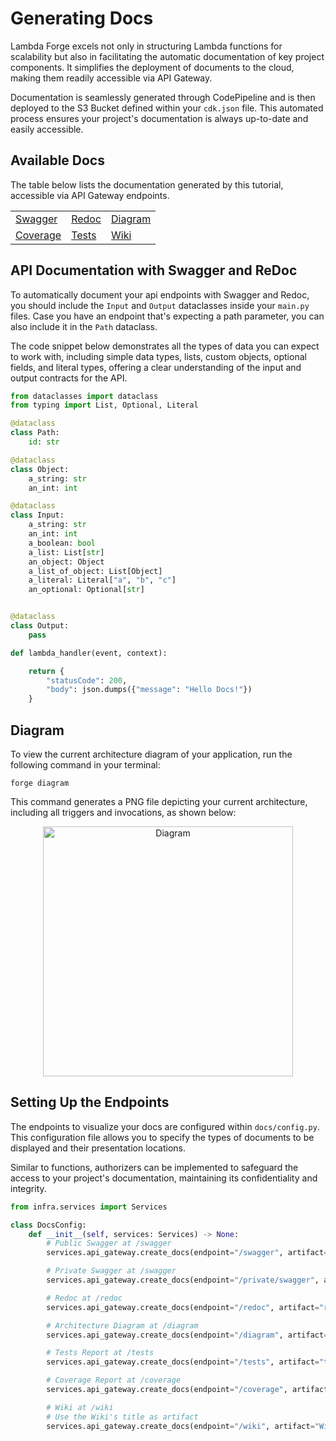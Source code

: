 # Generating Docs

Lambda Forge excels not only in structuring Lambda functions for scalability but also in facilitating the automatic documentation of key project components. It simplifies the deployment of documents to the cloud, making them readily accessible via API Gateway.

Documentation is seamlessly generated through CodePipeline and is then deployed to the S3 Bucket defined within your `cdk.json` file. This automated process ensures your project's documentation is always up-to-date and easily accessible.

## Available Docs

The table below lists the documentation generated by this tutorial, accessible via API Gateway endpoints.

<div style="width: 100%; text-align: center;">

<table style="width: 100%; font-size: 16px; ">
  <tr>
    <td><a href="https://byi76zqidj.execute-api.us-east-2.amazonaws.com/prod/swagger">Swagger</a></td>
    <td><a href="https://byi76zqidj.execute-api.us-east-2.amazonaws.com/prod/redoc">Redoc</a></td>
    <td><a href="https://byi76zqidj.execute-api.us-east-2.amazonaws.com/prod/diagram">Diagram</a></td>
  </tr>
  <tr>
    <td><a href="https://qkaer0f0q5.execute-api.us-east-2.amazonaws.com/staging/coverage">Coverage</a></td>
    <td><a href="https://qkaer0f0q5.execute-api.us-east-2.amazonaws.com/staging/tests?sort=result">Tests</a></td>
    <td><a href="https://api.lambda-forge.com/dev/wiki">Wiki</a></td>
  </tr>
</table>
</div>


## API Documentation with Swagger and ReDoc

To automatically document your api endpoints with Swagger and Redoc, you should include the `Input` and `Output` dataclasses inside your `main.py` files. Case you have an endpoint that's expecting a path parameter, you can also include it in the `Path` dataclass.

The code snippet below demonstrates all the types of data you can expect to work with, including simple data types, lists, custom objects, optional fields, and literal types, offering a clear understanding of the input and output contracts for the API.

```python title="main.py"
from dataclasses import dataclass
from typing import List, Optional, Literal

@dataclass
class Path:
    id: str

@dataclass
class Object:
    a_string: str
    an_int: int

@dataclass
class Input:
    a_string: str  
    an_int: int  
    a_boolean: bool  
    a_list: List[str]  
    an_object: Object  
    a_list_of_object: List[Object]  
    a_literal: Literal["a", "b", "c"]  
    an_optional: Optional[str]  


@dataclass
class Output:
    pass 

def lambda_handler(event, context):

    return {
        "statusCode": 200,
        "body": json.dumps({"message": "Hello Docs!"})
    }
```

## Diagram

To view the current architecture diagram of your application, run the following command in your terminal:

```
forge diagram
```

This command generates a PNG file depicting your current architecture, including all triggers and invocations, as shown below:


<p align="center">
  <img src="https://i.ibb.co/McYdKPD/diagram.png" alt="Diagram" style="width: 400px;">
</p>

## Setting Up the Endpoints

The endpoints to visualize your docs are configured within `docs/config.py`. This configuration file allows you to specify the types of documents to be displayed and their presentation locations.

Similar to functions, authorizers can be implemented to safeguard the access to your project's documentation, maintaining its confidentiality and integrity.

```python title="docs/config.py"
from infra.services import Services

class DocsConfig:
    def __init__(self, services: Services) -> None:
        # Public Swagger at /swagger
        services.api_gateway.create_docs(endpoint="/swagger", artifact="swagger", public=True)

        # Private Swagger at /swagger
        services.api_gateway.create_docs(endpoint="/private/swagger", artifact="swagger", authorizer="secret")

        # Redoc at /redoc
        services.api_gateway.create_docs(endpoint="/redoc", artifact="redoc", public=True)

        # Architecture Diagram at /diagram
        services.api_gateway.create_docs(endpoint="/diagram", artifact="diagram", public=True)

        # Tests Report at /tests
        services.api_gateway.create_docs(endpoint="/tests", artifact="tests", public=True)

        # Coverage Report at /coverage
        services.api_gateway.create_docs(endpoint="/coverage", artifact="coverage", public=True)

        # Wiki at /wiki
        # Use the Wiki's title as artifact
        services.api_gateway.create_docs(endpoint="/wiki", artifact="Wiki", public=True)
```
